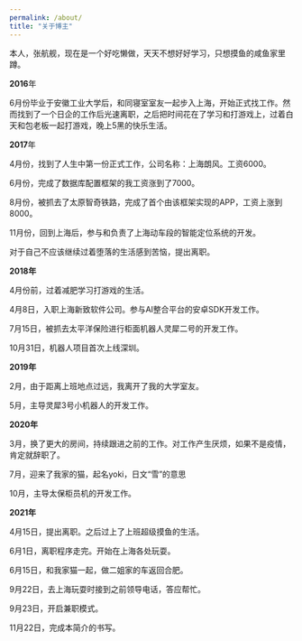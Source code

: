 ```yaml
---
permalink: /about/
title: "关于博主"
---
```




本人，张航舰，现在是一个好吃懒做，天天不想好好学习，只想摸鱼的咸鱼家里蹲。

**2016**年

6月份毕业于安徽工业大学后，和同寝室室友一起步入上海，开始正式找工作。然而找到了一个日企的工作后光速离职，之后把时间花在了学习和打游戏上，过着白天和包老板一起打游戏，晚上5黑的快乐生活。

**2017**年

4月份，找到了人生中第一份正式工作，公司名称：上海朗风。工资6000。

6月份，完成了数据库配置框架的我工资涨到了7000。

8月份，被抓去了太原智奇铁路，完成了首个由该框架实现的APP，工资上涨到8000。

11月份，回到上海后，参与和负责了上海动车段的智能定位系统的开发。

对于自己不应该继续过着堕落的生活感到苦恼，提出离职。

**2018年**

4月份前，过着减肥学习打游戏的生活。

4月8日，入职上海新致软件公司。参与AI整合平台的安卓SDK开发工作。

7月15日，被抓去太平洋保险进行柜面机器人灵犀二号的开发工作。

10月31日，机器人项目首次上线深圳。

**2019年**

2月，由于距离上班地点过远，我离开了我的大学室友。

5月，主导灵犀3号小机器人的开发工作。

**2020年**

3月，换了更大的房间，持续跟进之前的工作。对工作产生厌烦，如果不是疫情，肯定就辞职了。

7月，迎来了我家的猫，起名yoki，日文“雪”的意思

10月，主导太保柜员机的开发工作。

**2021年**

4月15日，提出离职。之后过上了上班超级摸鱼的生活。

6月1日，离职程序走完。开始在上海各处玩耍。

6月15日，和我家猫一起，做二姐家的车返回合肥。

9月22日，去上海玩耍时接到之前领导电话，答应帮忙。

9月23日，开启兼职模式。

11月22日，完成本简介的书写。

